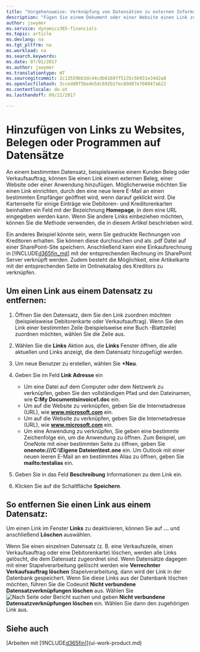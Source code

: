 ```yaml
---
title: "Vorgehensweise: Verknüpfung von Datensätzen zu externen Informationen oder Programmen | Microsoft Docs"
description: "Fügen Sie einem Dokument oder einer Website einen Link zu einem bestimmten Datensatz hinzu, beispielsweise zu einer Kundenkarte oder einem Dokument."
author: jswymer
ms.service: dynamics365-financials
ms.topic: article
ms.devlang: na
ms.tgt_pltfrm: na
ms.workload: na
ms.search.keywords: 
ms.date: 07/01/2017
ms.author: jswymer
ms.translationtype: HT
ms.sourcegitcommit: 2c13559bb3dc44cdb61697f5135c5b931e34d2a8
ms.openlocfilehash: 3ccedd0f5bede5dc692b1fec89d87e708047a622
ms.contentlocale: de-at
ms.lasthandoff: 09/22/2017

---
```

# <a name="adding-links-to-websites-documents-or-programs-on-records"></a>Hinzufügen von Links zu Websites, Belegen oder Programmen auf Datensätze
An einem bestimmten Datensatz, beispielsweise einem Kunden Beleg oder Verkaufsauftrag, können Sie einen Link einem externen Beleg, einer Website oder einer Anwendung hinzufügen. Möglicherweise möchten Sie einen Link einrichten, durch den eine neue leere E-Mail an einen bestimmten Empfänger geöffnet wird, wenn darauf geklickt wird. Die Kartenseite für einige Einträge wie Debitoren- und Kreditorenkarten beinhalten ein Feld mit der Bezeichnung  **Homepage**, in dem eine URL eingegeben werden kann. Wenn Sie andere Links einbeziehen möchten, können Sie die Methode verwenden, die in diesem Artikel beschrieben wird.

Ein anderes Beispiel könnte sein, wenn Sie gedruckte Rechnungen von Kreditoren erhalten. Sie können diese durchsuchen und als .pdf Datei auf einer SharePoint-Site speichern. Anschließend kann eine Einkaufsrechnung in  [!INCLUDE[d365fin_md](includes/d365fin_md.md)] mit der entsprechenden Rechnung im SharePoint Server verknüpft werden. Zudem besteht die Möglichkeit, eine Artikelkarte mit der entsprechenden Seite im Onlinekatalog des Kreditors zu verknüpfen.

## <a name="to-add-a-link-on-a-record"></a>Um einen Link aus einem Datensatz zu entfernen:   

1.  Öffnen Sie den Datensatz, dem Sie den Link zuordnen möchten (beispielsweise Debitorenkarte oder Verkaufsauftrag). Wenn Sie den Link einer bestimmten Zeile (beispielsweise eine Buch.-Blattzeile) zuordnen möchten, wählen Sie die Zeile aus.  

2.  Wählen Sie die **Links** Aktion aus, die **Links** Fenster öffnen, die alle aktuellen und Links anzeigt, die dem Datensatz hinzugefügt werden.

3. Um neue Benutzer zu erstellen, wählen Sie **+Neu**.

4.  Geben Sie im Feld **Link Adresse** ein

    -   Um eine Datei auf dem Computer oder dem Netzwerk zu verknüpfen, geben Sie den vollständigen Pfad und den Dateinamen, wie **C:My Documentsinvoice1.doc** ein.
    -   Um auf die Website zu verknüpfen, geben Sie die Internetadresse (URL), wie **www.microsoft.com** ein.
    -   Um auf die Website zu verknüpfen, geben Sie die Internetadresse (URL), wie **www.microsoft.com** ein.
    -   Um eine Anwendung zu verknüpfen, Sie geben eine bestimmte Zeichenfolge ein, um die Anwendung zu öffnen. Zum Beispiel, um OneNote mit einer bestimmten Seite zu öffnen, geben Sie **onenote:///C:\Eigene Dateien\test.one** ein. Um Outlook mit einer neuen leeren E-Mail an en bestimmtes Alias zu öffnen, geben Sie **mailto:testalias** ein.  

5.  Geben Sie in das Feld **Beschreibung** Informationen zu dem Link ein.  

6.  Klicken Sie auf die Schaltfläche **Speichern**.  

## <a name="to-delete-a-link-from-a-record"></a>So entfernen Sie einen Link aus einem Datensatz:  

Um einen Link im Fenster **Links** zu deaktivieren, können Sie auf **…** und anschließend **Löschen** auswählen.

Wenn Sie einen einzelnen Datensatz (z. B. eine Verkaufszeile, einen Verkaufsauftrag oder eine Debitorenkarte) löschen, werden alle Links gelöscht, die dem Datensatz zugeordnet sind. Wenn Datensätze dagegen mit einer Stapelverarbeitung gelöscht werden wie **Verrechnter Verkaufsauftrag löschen** Stapelverarbeitung, dann wird der Link in der Datenbank gespeichert. Wenn Sie diese Links aus der Datenbank löschen möchten, führen Sie die Codeunit **Nicht verbundene Datensatzverknüpfungen löschen** aus. Wählen Sie ![Nach Seite oder Bericht suchen](media/ui-search/search_small.png "Symbol nach Seite oder Bericht suchen") und geben **Nicht verbundene Datensatzverknüpfungen löschen** ein. Wählen Sie dann den zugehörigen Link aus.   

<!-- ### To run delete orphaned record links  

1.  Choose the ![Search for Page or Report](media/ui-search/search_small.png "Search for Page or Report icon") icon, enter **Data Deletion**, and then choose the related link.  

2.  On the **Data Deletion** page, choose **Tasks**, and then choose **Delete Orphaned Record Links**.  -->

## <a name="see-also"></a>Siehe auch  
[Arbeiten mit [!INCLUDE[d365fin](includes/d365fin_md.md)]](ui-work-product.md)  

